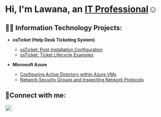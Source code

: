 <h1>Hi, I'm Lawana, an <a href="https://linkedin.com/in/Lawanarobinson">IT Professional</a>☺</h1>

<h2>👨‍💻 Information Technology Projects:</h2>

- <b>osTicket (Help Desk Ticketing System)</b>

  - [osTicket: Post-Installation Configuration](https://github.com/Lawanarobinson/osTicket---Post-Install-Configuration-.git)
  - [osTicket: Ticket Lifecycle Examples](https://github.com/lawanarobinson/ticket-lifecycle)
- <b>Microsoft Azure</b>
  - [Configuring  Active Directory within Azure VMs](https://github.com/lawanarobinson/configure-ad)
  - [Network Security Groups and Inspecting Network Protocols](https://github.com/lawanarobinson/azure-network-protocols)

<h2>🤳Connect with me:</h2>


[<img align="left" alt="lawanarobinson | LinkedIn" width="22px" src="https://cdn.jsdelivr.net/npm/simple-icons@v3/icons/linkedin.svg" />][linkedin]



[linkedin]: https://linkedin.com/in/lawanarobinson
